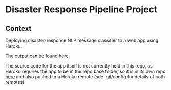 # Disaster Response Pipeline Project

## Context

Deploying disaster-response NLP message classifier to a web app using Heroku.

The output can be found [here](https://pgs-worldbank-app.herokuapp.com/).

The source code for the app itself is not currently held in this repo, as Heroku requires the app to be in the repo base folder, so it is in its own repo [here](https://github.com/paul-stubley/first_web_app) and also pushed to a Heroku remote (see .git/config for details of both remotes)
